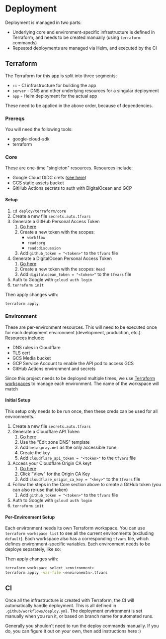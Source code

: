 # Deployment

Deployment is managed in two parts:

- Underlying core and environment-specific infrastructure is defined in Terraform, and needs to be created manually (using `terraform` commands)
- Repeated deployments are managed via Helm, and executed by the CI

## Terraform

The Terraform for this app is split into three segments:

- `ci` - CI infrastructure for building the app
- `server` - DNS and other underlying resources for a singular deployment
- `app` - Helm deployment for the actual app

These need to be applied in the above order, because of dependencies.

### Prereqs

You will need the following tools:

- google-cloud-sdk
- terraform

### Core

These are one-time "singleton" resources. Resources include:

- Google Cloud OIDC crets ([see here](https://github.com/google-github-actions/auth#setup))
- GCS static assets bucket
- GitHub Actions secrets to auth with DigitalOcean and GCP

#### Setup

1. `cd deploy/terraform/core`
1. Create a new file `secrets.auto.tfvars`
1. Generate a GitHub Personal Access Token
   1. [Go here](https://github.com/settings/tokens)
   1. Create a new token with the scopes:
      - `workflow`
      - `read:org`
      - `read:discussion`
   1. Add `github_token = "<token>"` to the `tfvars` file
1. Generate a DigitalOcean Personal Access Token
   1. [Go here](https://cloud.digitalocean.com/account/api/tokens)
   1. Create a new token with the scopes: `Read`
   1. Add `digitalocean_token = "<token>"` to the `tfvars` file
1. Auth to Google with `gcloud auth login`
1. `terraform init`

Then apply changes with:

```sh
terraform apply
```

### Environment

These are per-environment resources. This will need to be executed once for each deployment environment (development, production, etc.). Resources include:

- DNS rules in Cloudflare
- TLS cert
- GCS Media bucket
- GCP Service Account to enable the API pod to access GCS
- GitHub Actions environment and secrets

Since this project needs to be deployed multiple times, we use [Terraform workspaces](https://developer.hashicorp.com/terraform/language/state/workspaces) to manage each environment. The name of the workspace will match

#### Initial Setup

This setup only needs to be run once, then these creds can be used for all environments.

1. Create a new file `secrets.auto.tfvars`
1. Generate a Cloudflare API Token
   1. [Go here](https://dash.cloudflare.com/profile/api-tokens)
   1. Use the "Edit zone DNS" template
   1. Add `betaspray.net` as the only accessible zone
   1. Create the key
   1. Add `cloudflare_api_token = "<token>"` to the `tfvars` file
1. Access your Cloudflare Origin CA keyt
   1. [Go here](https://dash.cloudflare.com/profile/api-tokens)
   1. Click "View" for the Origin CA Key
   1. Add `cloudflare_origin_ca_key = "<key>"` to the `tfvars` file
1. Follow the steps in the Core section above to create a GitHub token (you can also re-use that token)
   1. Add `github_token = "<token>"` to the `tfvars` file
1. Auth to Google with `gcloud auth login`
1. `terraform init`

#### Per-Environment Setup

Each environment needs its own Terraform workspace. You can use `terraform workspace list` to see all the current environments (excluding `default`). Each workspace also has a corresponding `tfvars` file, which defines environment-specific variables. Each environment needs to be deploye separately, like so:

Then apply changes with:

```sh
terraform workspace select <environment>
terraform apply -var-file <environemtn>.tfvars
```

## CI

Once all the infrastructure is created with Terraform, the CI will automatically handle deployment. This is all defined in `.github/workflows/deploy.yml`. The deployment environment is set manually when you run it, or based on branch name for automated runs.

Generally you shouldn't need to run the deploy commands manually. If you do, you can figure it out on your own, then add instructions here :)
